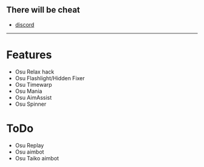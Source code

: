 ## There will be cheat
- [discord](https://discord.gg/BTRKUVgJ)
-----

# Features

* Osu Relax hack
* Osu Flashlight/Hidden Fixer
* Osu Timewarp
* Osu Mania
* Osu AimAssist
* Osu Spinner

# ToDo

* Osu Replay
* Osu aimbot
* Osu Taiko aimbot
